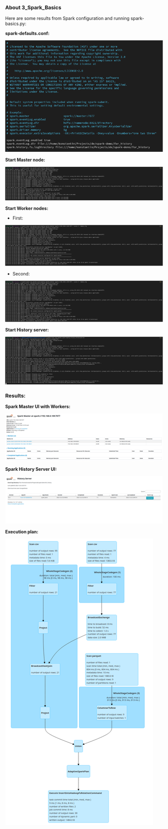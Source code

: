 ### About 3_Spark_Basics

Here are some results from Spark configuration and running spark-basics.py:

**spark-defaults.conf:**

![conf](images/conf.png)

**Start Master node:**

![master](images/master.png)

**Start Worker nodes:**

* First:

![worker-1](images/worker-1.png)

* Second:

![worker-2](images/worker-2.png)

**Start History server:**

![history](images/history.png)

### Results:

**Spark Master UI with Workers:**

![master-ui](images/master-ui.png)

**Spark History Server UI:**

![history-ui](images/history-ui.png)

**Execution plan:**

![plan](images/plan.png)
